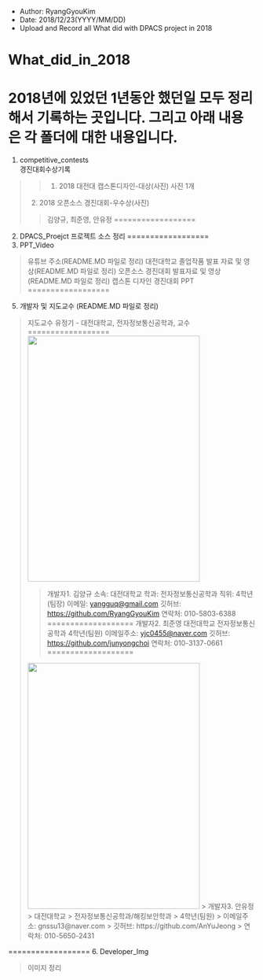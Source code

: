 ﻿
* Author: RyangGyouKim
* Date: 2018/12/23(YYYY/MM/DD)
* Upload and Record all What did with DPACS project in 2018

# What_did_in_2018
2018년에 있었던 1년동안 했던일 모두 정리해서 기록하는 곳입니다.
그리고 아래 내용은 각 폴더에 대한 내용입니다.
==================
1. competitive_contests  
경진대회수상기록
>> 1. 2018 대전대 캡스톤디자인-대상(사진)
>>사진 1개
> 2. 2018 오픈소스 경진대회-우수상(사진)
>>김양규, 최준영, 안유정
==================
2. DPACS_Proejct 
프로젝트 소스 정리
==================
4. PPT_Video
> 유튜브 주소(README.MD 파일로 정리)
> 대전대학교 졸업작품 발표 자료 및 영상(README.MD 파일로 정리)
> 오픈소스 경진대회 발표자료 및 영상(README.MD 파일로 정리)
> 캡스톤 디자인 경진대회 PPT
==================
5. 개발자 및 지도교수 (README.MD 파일로 정리)
> 지도교수 유정기 - 대전대학교, 전자정보통신공학과, 교수
==================
> <img width="350" height="500" src="https://user-images.githubusercontent.com/45614978/50278974-d3aff480-048b-11e9-9bda-5ce9f2ee727e.jpg">
>> 개발자1. 김양규 
>> 소속: 대전대학교
>> 학과: 전자정보통신공학과
>> 직위: 4학년(팀장)
>> 이메일: yangguq@gmail.com
>> 깃허브: https://github.com/RyangGyouKim
>> 연락처: 010-5803-6388
===================
>> 개발자2. 최준영
>> 대전대학교
>> 전자정보통신공학과
>> 4학년(팀원)
>> 이메일주소: yjc0455@naver.com
>> 깃허브: https://github.com/junyongchoi
>> 연락처: 010-3137-0661
===================
><img width="350" height="500" src="https://user-images.githubusercontent.com/45614978/50278975-d579b800-048b-11e9-8cee-fd05c8ecdebc.jpg">
>> 개발자3. 안유정
>> 대전대학교
>> 전자정보통신공학과/해킹보안학과
>> 4학년(팀원)
>> 이메일주소: gnssu13@naver.com
>> 깃허브: https://github.com/AnYuJeong
>> 연락처: 010-5650-2431
==================
6. Developer_Img
>이미지 정리
